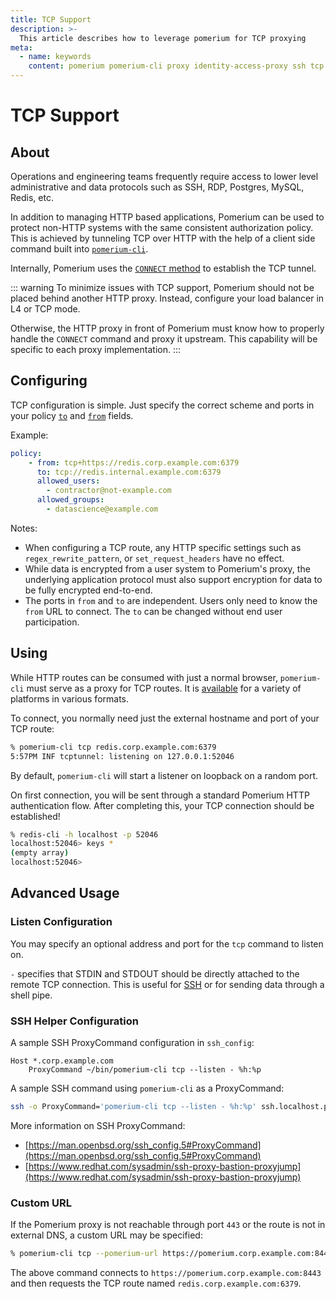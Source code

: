 ```yaml
---
title: TCP Support
description: >-
  This article describes how to leverage pomerium for TCP proxying
meta:
  - name: keywords
    content: pomerium pomerium-cli proxy identity-access-proxy ssh tcp postgres database redis mysql application non-http
---
```


# TCP Support

## About

Operations and engineering teams frequently require access to lower level administrative and data protocols such as SSH, RDP, Postgres, MySQL, Redis, etc.

In addition to managing HTTP based applications, Pomerium can be used to protect non-HTTP systems with the same consistent authorization policy. This is achieved by tunneling TCP over HTTP with the help of a client side command built into [`pomerium-cli`](/docs/installation.md#pomerium-cli).


Internally, Pomerium uses the [`CONNECT` method](https://developer.mozilla.org/en-US/docs/Web/HTTP/Methods/CONNECT) to establish the TCP tunnel.

::: warning
To minimize issues with TCP support, Pomerium should not be placed behind another HTTP proxy.  Instead, configure your load balancer in L4 or TCP mode.

Otherwise, the HTTP proxy in front of Pomerium must know how to properly handle the `CONNECT` command and proxy it upstream.  This capability will be specific to each proxy implementation.
:::

## Configuring

TCP configuration is simple. Just specify the correct scheme and ports in your policy [`to`](/reference/#to) and [`from`](/reference/#from) fields.

Example:
```yaml
policy:
    - from: tcp+https://redis.corp.example.com:6379
      to: tcp://redis.internal.example.com:6379
      allowed_users:
        - contractor@not-example.com
      allowed_groups:
        - datascience@example.com
```

Notes:

* When configuring a TCP route, any HTTP specific settings such as `regex_rewrite_pattern`, or `set_request_headers` have no effect.
* While data is encrypted from a user system to Pomerium's proxy, the underlying application protocol must also support encryption for data to be fully encrypted end-to-end.
* The ports in `from` and `to` are independent.  Users only need to know the `from` URL to connect.  The `to` can be changed without end user participation.

## Using

While HTTP routes can be consumed with just a normal browser, `pomerium-cli` must serve as a proxy for TCP routes.  It is [available](/docs/installation.md#pomerium-cli) for a variety of platforms in various formats.

To connect, you normally need just the external hostname and port of your TCP route:

```bash
% pomerium-cli tcp redis.corp.example.com:6379
5:57PM INF tcptunnel: listening on 127.0.0.1:52046
```

By default, `pomerium-cli` will start a listener on loopback on a random port.

On first connection, you will be sent through a standard Pomerium HTTP authentication flow.  After completing this, your TCP connection should be established!

```bash
% redis-cli -h localhost -p 52046
localhost:52046> keys *
(empty array)
localhost:52046>
```

## Advanced Usage

### Listen Configuration

You may specify an optional address and port for the `tcp` command to listen on.

`-` specifies that STDIN and STDOUT should be directly attached to the remote TCP connection.  This is useful for [SSH](#ssh-helper-configuration) or for sending data through a shell pipe.

### SSH Helper Configuration

A sample SSH ProxyCommand configuration in `ssh_config`:

```
Host *.corp.example.com
    ProxyCommand ~/bin/pomerium-cli tcp --listen - %h:%p
```

A sample SSH command using `pomerium-cli` as a ProxyCommand:

```bash
ssh -o ProxyCommand='pomerium-cli tcp --listen - %h:%p' ssh.localhost.pomerium.io
```

More information on SSH ProxyCommand:

- [https://man.openbsd.org/ssh_config.5#ProxyCommand](https://man.openbsd.org/ssh_config.5#ProxyCommand)
- [https://www.redhat.com/sysadmin/ssh-proxy-bastion-proxyjump](https://www.redhat.com/sysadmin/ssh-proxy-bastion-proxyjump)

### Custom URL

If the Pomerium proxy is not reachable through port `443` or the route is not in external DNS, a custom URL may be specified:

```bash
% pomerium-cli tcp --pomerium-url https://pomerium.corp.example.com:8443 redis.corp.example.com:6379
```

The above command connects to `https://pomerium.corp.example.com:8443` and then requests the TCP route named `redis.corp.example.com:6379`.
